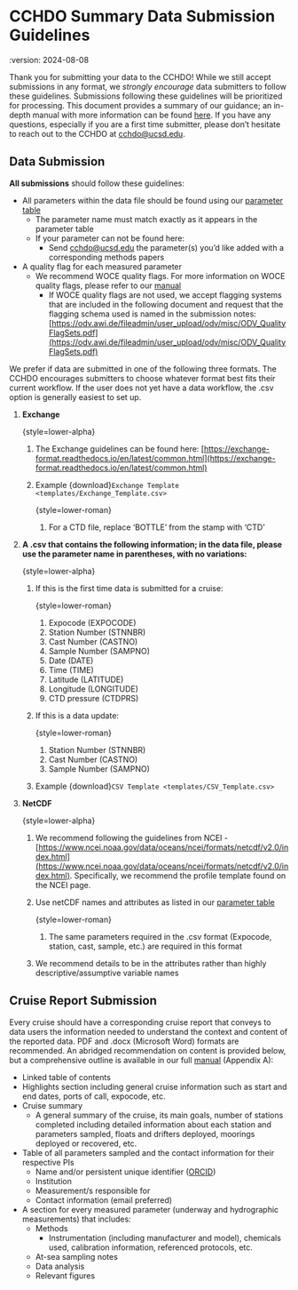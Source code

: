 # CCHDO Summary Data Submission Guidelines

:version: 2024-08-08

Thank you for submitting your data to the CCHDO!
While we still accept submissions in any format, we *strongly encourage* data submitters to follow these guidelines.
Submissions following these guidelines will be prioritized for processing.
This document provides a summary of our guidance; an in-depth manual with more information can be found [here][in_depth].
If you have any questions, especially if you are a first time submitter, please don’t hesitate to reach out to the CCHDO at [cchdo@ucsd.edu][cchdo_email].

## Data Submission
**All submissions** should follow these guidelines:

* All parameters within the data file should be found using our [parameter table][parameter_table]
  * The parameter name must match exactly as it appears in the parameter table
  * If your parameter can not be found here:
    * Send [cchdo@ucsd.edu][cchdo_email] the parameter(s) you’d like added with a corresponding methods papers
* A quality flag for each measured parameter
  * We recommend WOCE quality flags. For more information on WOCE quality flags, please refer to our [manual][in_depth]
     * If WOCE quality flags are not used, we accept flagging systems that are included in the following document and request that the flagging schema used is named in the submission notes: [https://odv.awi.de/fileadmin/user_upload/odv/misc/ODV_QualityFlagSets.pdf](https://odv.awi.de/fileadmin/user_upload/odv/misc/ODV_QualityFlagSets.pdf)

We prefer if data are submitted in one of the following three formats.
The CCHDO encourages submitters to choose whatever format best fits their current workflow.
If the user does not yet have a data workflow, the .csv option is generally easiest to set up.

1. **Exchange**

    {style=lower-alpha}
    1. The Exchange guidelines can be found here: [https://exchange-format.readthedocs.io/en/latest/common.html](https://exchange-format.readthedocs.io/en/latest/common.html)
    1. Example {download}`Exchange Template <templates/Exchange_Template.csv>`

        {style=lower-roman}
        1. For a CTD file, replace ‘BOTTLE’ from the stamp with ‘CTD’
1. **A .csv that contains the following information; in the data file, please use the parameter name in parentheses, with no variations:**

    {style=lower-alpha}
    1. If this is the first time data is submitted for a cruise:

        {style=lower-roman}
        1. Expocode (EXPOCODE)
        1. Station Number (STNNBR)
        1. Cast Number (CASTNO)
        1. Sample Number (SAMPNO)
        1. Date (DATE)
        1. Time (TIME)
        1. Latitude (LATITUDE)
        1. Longitude (LONGITUDE)
        1. CTD pressure (CTDPRS)

    1. If this is a data update:

        {style=lower-roman}
        1. Station Number (STNNBR)
        1. Cast Number (CASTNO)
        1. Sample Number (SAMPNO)

    1. Example {download}`CSV Template <templates/CSV_Template.csv>`
1. **NetCDF**

    {style=lower-alpha}
    1. We recommend following the guidelines from NCEI - [https://www.ncei.noaa.gov/data/oceans/ncei/formats/netcdf/v2.0/index.html](https://www.ncei.noaa.gov/data/oceans/ncei/formats/netcdf/v2.0/index.html).
       Specifically, we recommend the profile template found on the NCEI page.
    1. Use netCDF names and attributes as listed in our [parameter table][parameter_table]

        {style=lower-roman}
        1. The same parameters required in the .csv format (Expocode, station, cast, sample, etc.) are required in this format

    1. We recommend details to be in the attributes rather than highly descriptive/assumptive variable names

## Cruise Report Submission
Every cruise should have a corresponding cruise report that conveys to data users the information needed to understand the context and content of the reported data.
PDF and .docx (Microsoft Word) formats are recommended.
An abridged recommendation on content is provided below, but a comprehensive outline is available in our full [manual][in_depth] (Appendix A):

* Linked table of contents
* Highlights section including general cruise information such as start and end dates, ports of call, expocode, etc.
* Cruise summary
    * A general summary of the cruise, its main goals, number of stations completed including detailed information about each station and parameters sampled, floats and drifters deployed, moorings deployed or recovered, etc.
* Table of all parameters sampled and the contact information for their respective PIs
    * Name and/or persistent unique identifier ([ORCID](https://orcid.org/))
    * Institution
    * Measurement/s responsible for
    * Contact information (email preferred)
* A section for every measured parameter (underway and hydrographic measurements) that includes:
    * Methods
        * Instrumentation (including manufacturer and model), chemicals used, calibration information, referenced protocols, etc.
    * At-sea sampling notes
    * Data analysis
    * Relevant figures

[cchdo_email]: mailto:cchdo@ucsd.edu
[parameter_table]: https://exchange-format.readthedocs.io/en/latest/parameters.html
[in_depth]: submission_detailed